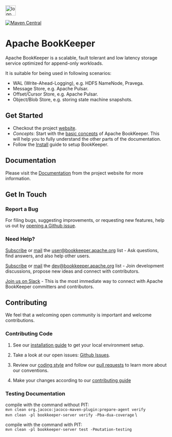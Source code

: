 <img src="https://pbs.twimg.com/profile_images/545716709311520769/piLLa1iC_400x400.png" alt="logo" style="width: 32px;"/>

[![Maven Central](https://maven-badges.herokuapp.com/maven-central/org.apache.bookkeeper/bookkeeper/badge.svg)](https://maven-badges.herokuapp.com/maven-central/org.apache.bookkeeper/bookkeeper)

# Apache BookKeeper

Apache BookKeeper is a scalable, fault tolerant and low latency storage service optimized for append-only workloads.

It is suitable for being used in following scenarios:

- WAL (Write-Ahead-Logging), e.g. HDFS NameNode, Pravega.
- Message Store, e.g. Apache Pulsar.
- Offset/Cursor Store, e.g. Apache Pulsar.
- Object/Blob Store, e.g. storing state machine snapshots.

## Get Started

* Checkout the project [website](https://bookkeeper.apache.org/).
* *Concepts*: Start with the [basic concepts](https://bookkeeper.apache.org/docs/getting-started/concepts) of Apache BookKeeper.
  This will help you to fully understand the other parts of the documentation.
* Follow the [Install](https://bookkeeper.apache.org/docs/getting-started/installation) guide to setup BookKeeper.

## Documentation

Please visit the [Documentation](https://bookkeeper.apache.org/docs/overview/) from the project website for more information.

## Get In Touch

### Report a Bug

For filing bugs, suggesting improvements, or requesting new features, help us out by [opening a Github issue](https://github.com/apache/bookkeeper/issues).

### Need Help?

[Subscribe](mailto:user-subscribe@bookkeeper.apache.org) or [mail](mailto:user@bookkeeper.apache.org) the [user@bookkeeper.apache.org](mailto:user@bookkeeper.apache.org) list - Ask questions, find answers, and also help other users.

[Subscribe](mailto:dev-subscribe@bookkeeper.apache.org) or [mail](mailto:dev@bookkeeper.apache.org) the [dev@bookkeeper.apache.org](mailto:dev@bookkeeper.apache.org) list - Join development discussions, propose new ideas and connect with contributors.

[Join us on Slack](https://communityinviter.com/apps/apachebookkeeper/apache-bookkeeper) - This is the most immediate way to connect with Apache BookKeeper committers and contributors.

## Contributing

We feel that a welcoming open community is important and welcome contributions.

### Contributing Code

1. See our [installation guide](https://bookkeeper.apache.org/docs/next/getting-started/installation/) to get your local environment setup.

2. Take a look at our open issues: [Github Issues](https://github.com/apache/bookkeeper/issues).

3. Review our [coding style](https://bookkeeper.apache.org/community/coding-guide/) and follow our [pull requests](https://github.com/apache/bookkeeper/pulls) to learn more about our conventions.

4. Make your changes according to our [contributing guide](https://bookkeeper.apache.org/community/contributing/)


### Testing Documentation
compile with the command without PIT:\
```mvn clean org.jacoco:jacoco-maven-plugin:prepare-agent verify``` \
```mvn clean -pl bookkeeper-server verify -Pba-dua-coverage``` \

compile with the command with PIT:\
```mvn clean -pl bookkeeper-server test -Pmutation-testing``` 

